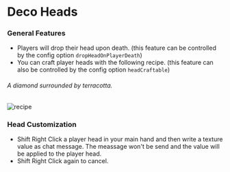 # Deco Heads
### General Features
- Players will drop their head upon death. (this feature can be controlled by the config option ```dropHeadOnPlayerDeath```)
- You can craft player heads with the following recipe. (this feature can also be controlled by the config option ```headCraftable```)
###### A diamond surrounded by terracotta.
![recipe](https://user-images.githubusercontent.com/85063182/180650792-28a379ad-e825-49c8-ae6d-484108ad167f.png)
### Head Customization
- Shift Right Click a player head in your main hand and then write a texture value as chat message. The meassage won't be send and the value will be applied to the player head.
- Shift Right Click again to cancel.
